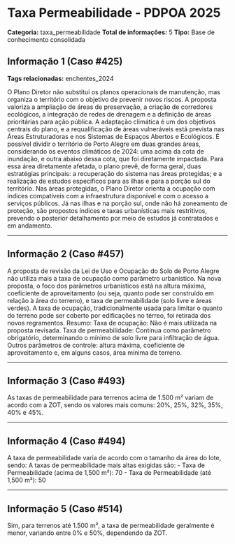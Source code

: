 # Taxa Permeabilidade - PDPOA 2025

**Categoria:** taxa_permeabilidade
**Total de informações:** 5
**Tipo:** Base de conhecimento consolidada

## Informação 1 (Caso #425)

**Tags relacionadas:** enchentes_2024

O Plano Diretor não substitui os planos operacionais de manutenção, mas organiza o território com o objetivo de prevenir novos riscos. A proposta valoriza a ampliação de áreas de preservação, a criação de corredores ecológicos, a integração de redes de drenagem e a definição de áreas prioritárias para ação pública. A adaptação climática é um dos objetivos centrais do plano, e a requalificação de áreas vulneráveis está prevista nas Áreas Estruturadoras e nos Sistemas de Espaços Abertos e Ecológicos. É possível dividir o território de Porto Alegre em duas grandes áreas, considerando os eventos climáticos de 2024: uma acima da cota de inundação, e outra abaixo dessa cota, que foi diretamente impactada. Para essa área diretamente afetada, o plano prevê, de forma geral, duas estratégias principais: a recuperação do sistema nas áreas protegidas; e a realização de estudos específicos para as ilhas e para a porção sul do território. Nas áreas protegidas, o Plano Diretor orienta a ocupação com índices compatíveis com a infraestrutura disponível e com o acesso a serviços públicos. Já nas ilhas e na porção sul, onde não há zoneamento de proteção, são propostos índices e taxas urbanísticas mais restritivos, prevendo o posterior detalhamento por meio de estudos já contratados e em andamento.

---

## Informação 2 (Caso #457)

A proposta de revisão da Lei de Uso e Ocupação do Solo de Porto Alegre não utiliza mais a taxa de ocupação como parâmetro urbanístico. Na nova proposta, o foco dos parâmetros urbanísticos está na altura máxima, coeficiente de aproveitamento (ou seja, quanto pode ser construído em relação à área do terreno), e taxa de permeabilidade (solo livre e áreas verdes). A taxa de ocupação, tradicionalmente usada para limitar o quanto do terreno pode ser coberto por edificações no térreo, foi retirada dos novos regramentos. Resumo: Taxa de ocupação: Não é mais utilizada na proposta revisada. Taxa de permeabilidade: Continua como parâmetro obrigatório, determinando o mínimo de solo livre para infiltração de água. Outros parâmetros de controle: altura máxima, coeficiente de aproveitamento e, em alguns casos, área mínima de terreno.

---

## Informação 3 (Caso #493)

As taxas de permeabilidade para terrenos acima de 1.500 m² variam de acordo com a ZOT, sendo os valores mais comuns: 20%, 25%, 32%, 35%, 40% e 45%.

---

## Informação 4 (Caso #494)

A taxa de permeabilidade varia de acordo com o tamanho da área do lote, sendo: A taxas de permeabilidade mais altas exigidas são: - Taxa de Permeabilidade (acima de 1,500 m²): 70 - Taxa de Permeabilidade (até 1,500 m²): 50

---

## Informação 5 (Caso #514)

Sim, para terrenos até 1.500 m², a taxa de permeabilidade geralmente é menor, variando entre 0% e 50%, dependendo da ZOT.
